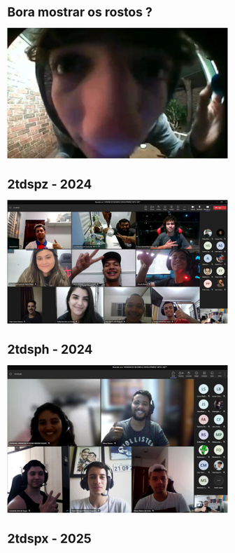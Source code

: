 # Bora mostrar os rostos ?
![image.png](/.attachments/image-78bc12e0-2e8f-45ab-a92b-8164066b2ad7.png)

# 2tdspz - 2024
![alunos01.jpg](/.attachments/alunos01-ebbb698f-120f-4192-b848-331d34f08a5d.jpg)

# 2tdsph - 2024
![alunos02.jpg](/.attachments/alunos02-c1ec6a06-e2be-4707-873c-a477d725514d.jpg)

# 2tdspx - 2025